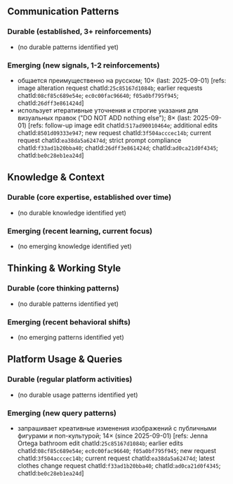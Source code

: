 ## Communication Patterns
### Durable (established, 3+ reinforcements)
- (no durable patterns identified yet)

### Emerging (new signals, 1-2 reinforcements)
- общается преимущественно на русском; 10× (last: 2025-09-01) [refs: image alteration request chatId:`25c85167d1084b`; earlier requests chatId:`08cf85c689e54e`; `ec0c00fac96640`; `f05a0bf795f945`; chatId:`26dff3e861424d`]
- использует итеративные уточнения и строгие указания для визуальных правок ("DO NOT ADD nothing else"); 8× (last: 2025-09-01) [refs: follow-up image edit chatId:`517ad90010464e`; additional edits chatId:`8501d09333e947`; new request chatId:`3f504acccec14b`; current request chatId:`ea38da5a62474d`; strict prompt compliance chatId:`f33ad1b20bba40`; chatId:`26dff3e861424d`; chatId:`ad0ca21d0f4345`; chatId:`be0c28eb1ea24d`]

## Knowledge & Context
### Durable (core expertise, established over time)
- (no durable knowledge identified yet)

### Emerging (recent learning, current focus)
- (no emerging knowledge identified yet)

## Thinking & Working Style
### Durable (core thinking patterns)
- (no durable patterns identified yet)

### Emerging (recent behavioral shifts)
- (no emerging patterns identified yet)

## Platform Usage & Queries
### Durable (regular platform activities)
- (no durable usage patterns identified yet)

### Emerging (new query patterns)
- запрашивает креативные изменения изображений с публичными фигурами и поп-культурой; 14× (since 2025-09-01) [refs: Jenna Ortega bathroom edit chatId:`25c85167d1084b`; earlier edits chatId:`08cf85c689e54e`; `ec0c00fac96640`; `f05a0bf795f945`; new request chatId:`3f504acccec14b`; current request chatId:`ea38da5a62474d`; latest clothes change request chatId:`f33ad1b20bba40`; chatId:`ad0ca21d0f4345`; chatId:`be0c28eb1ea24d`]